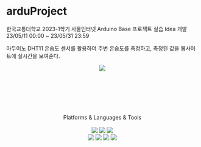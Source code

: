 # arduProject

한국교통대학교 2023-1학기 사물인터넷 Arduino Base 프로젝트 실습 Idea 개발<br>
23/05/11 00:00 ~ 23/05/31 23:59



아두이노 DHT11 온습도 센서를 활용하여 주변 온습도를 측정하고, 측정된 값을 웹사이트에 실시간을 보여준다.


<p align="center">
  <img src="https://github.com/seob7/arduProject/assets/67796853/3efb66c0-9de2-4d9f-99e9-001ba463f019">
</p>

<br><br><br><br><br>




<div align="center">
  Platforms & Languages & Tools <br><br>
  <img src="https://img.shields.io/badge/Java-007396?style=flat&logo=Java&logoColor=white" />
  <img src="https://img.shields.io/badge/JavaScript-F7DF1E?style=flat&logo=javascript&logoColor=white"/>
  <img src="https://img.shields.io/badge/C-A8B9CC?style=flat&logo=C&logoColor=white"/>

  <br>
  <img src="https://img.shields.io/badge/Tomcat-F8DC75?style=flat&logo=apachetomcat&logoColor=white"/>
  <img src="https://img.shields.io/badge/AmazonEC2-FF9900?style=flat&logo=AmazonEC2&logoColor=white"/>
  <img src="https://img.shields.io/badge/Eclipse-2C2255?style=flat&logo=Eclipse&logoColor=white"/>
  <img src="https://img.shields.io/badge/MySQL-4479A1?style=flat&logo=MySQL&logoColor=white"/>
</div>

<br><br><br>

<!--<img src="https://github-readme-stats.vercel.app/api/top-langs/?username=seob7&layout=compact"><br><br>  -->



